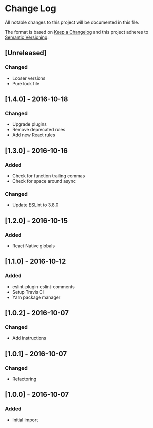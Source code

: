 # Change Log
All notable changes to this project will be documented in this file.

The format is based on [Keep a Changelog](http://keepachangelog.com/)
and this project adheres to [Semantic Versioning](http://semver.org/).

## [Unreleased]
### Changed
- Looser versions
- Pure lock file

## [1.4.0] - 2016-10-18
### Changed
- Upgrade plugins
- Remove deprecated rules
- Add new React rules

## [1.3.0] - 2016-10-16
### Added
- Check for function trailing commas
- Check for space around async

### Changed
- Update ESLint to 3.8.0

## [1.2.0] - 2016-10-15
### Added
- React Native globals

## [1.1.0] - 2016-10-12
### Added
- eslint-plugin-eslint-comments
- Setup Travis CI
- Yarn package manager

## [1.0.2] - 2016-10-07
### Changed
- Add instructions

## [1.0.1] - 2016-10-07
### Changed
- Refactoring

## [1.0.0] - 2016-10-07
### Added
- Initial import
